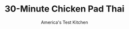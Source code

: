 ---
layout: ../../layouts/MarkdownPostLayout.astro
title: 30-Minute Chicken Pad Thai
author: America's Test Kitchen
pubDate: 2023-03-15
description: "With minimal prep work and an efficient cooking method, this pad thai can be on the table in 30 minutes."
image_url: https://res.cloudinary.com/hksqkdlah/image/upload/ar_1:1,c_fill,dpr_2.0,f_auto,fl_lossy.progressive.strip_profile,g_faces:auto,q_auto:low,w_344/5874_sfs-am07-rpc-4c-pad-thai-004-290993
tags: ["Main Courses","Thai","Asian","Pasta","Chicken","Weeknight","30-Minute Suppers"]
calories: 
protein: 
carbohydrates: 
fats: 
fiber: 
ingredients: ["8 ounces, dried rice stick noodles, about 1/8 inch wide","3/4 cup, warm water","1/4 cup, fish sauce","1/4 cup, juice from 2 limes","1/4 cup, packed dark brown sugar","1 tablespoon, vegetable oil","1 , rotisserie chicken, skin discarded, meat shredded into bite-sized pieces (about 3 cups)","4 , garlic cloves, minced","1/4 cup, bean sprouts","1/4 cup, chopped fresh cilantro leaves"]
serves: 4
time: "30 minutes"
instructions: ["Cover rice sticks with hot tap water in large bowl and soak until softened but not fully tender, about 20 minutes. Drain noodles. Meanwhile, whisk 3/4 cup warm water, fish sauce, lime juice, and sugar in bowl until sugar is dissolved.","Heat oil in large nonstick skillet over high heat until just smoking. Add chicken and garlic and cook until lightly browned and fragrant, about 2 minutes. Add noodles and fish sauce mixture and cook until noodles are coated with sauce, about 3 minutes. Scatter bean sprouts and cilantro over noodles and continue to cook, tossing constantly, until noodles are fully tender, about 3 minutes. Serve."]
nutrition: undefined
notes: "If you cant find fish sauce, substitute a combination of four minced anchovy fillets and 1/4 cup of soy sauce. Rice stick noodles can be found in the Asian section of most supermarkets. If desired, top the pad thai with chopped peanuts and scallions."
---